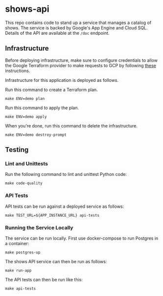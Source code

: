 # shows-api

This repo contains code to stand up a service that manages a catalog of shows. The service is backed by Google's App 
Engine and Cloud SQL. Details of the API are available at the `/doc` endpoint.

## Infrastructure

Before deploying infrastructure, make sure to configure credentials to allow the Google Terraform provider to make
requests to GCP by following [these](https://registry.terraform.io/providers/hashicorp/google/latest/docs/guides/getting_started#adding-credentials)
instructions.

Infrastructure for this application is deployed as follows.

Run this command to create a Terraform plan.
```
make ENV=demo plan
```

Run this command to apply the plan.
```
make ENV=demo apply
```

When you're done, run this command to delete the infrastructure.
```
make ENV=demo destroy-prompt
```

## Testing

### Lint and Unittests

Run the following command to lint and unittest Python code:
```
make code-quality
```

### API Tests

API tests can be run against a deployed service as follows:
```
make TEST_URL=${APP_INSTANCE_URL} api-tests
```

### Running the Service Locally

The service can be run locally. First use docker-compose to run Postgres in a container:
```
make postgres-up
```

The shows API service can then be run as follows:
```
make run-app
```

The API tests can then be run like this:
```
make api-tests
```
